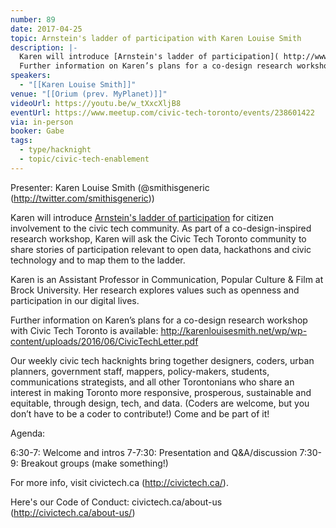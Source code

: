 ```yaml
---
number: 89
date: 2017-04-25
topic: Arnstein's ladder of participation with Karen Louise Smith
description: |-
  Karen will introduce [Arnstein's ladder of participation]( http://www.citizenshandbook.org/arnsteinsladder.html ) for citizen involvement to the civic tech community. As part of a co-design-inspired research workshop, Karen will ask the Civic Tech Toronto community to share stories of participation relevant to open data, hackathons and civic technology and to map them to the ladder.
  Further information on Karen’s plans for a co-design research workshop with Civic Tech Toronto is available: http://karenlouisesmith.net/wp/wp-content/uploads/2016/06/CivicTechLetter.pdf
speakers:
  - "[[Karen Louise Smith]]"
venue: "[[Orium (prev. MyPlanet)]]"
videoUrl: https://youtu.be/w_tXxcXljB8
eventUrl: https://www.meetup.com/civic-tech-toronto/events/238601422
via: in-person
booker: Gabe
tags:
  - type/hacknight
  - topic/civic-tech-enablement
---
```


Presenter: Karen Louise Smith (@smithisgeneric (http://twitter.com/smithisgeneric))

Karen will introduce [Arnstein's ladder of participation]( http://www.citizenshandbook.org/arnsteinsladder.html ) for citizen involvement to the civic tech community. As part of a co-design-inspired research workshop, Karen will ask the Civic Tech Toronto community to share stories of participation relevant to open data, hackathons and civic technology and to map them to the ladder.

Karen is an Assistant Professor in Communication, Popular Culture & Film at Brock University. Her research explores values such as openness and participation in our digital lives.

Further information on Karen’s plans for a co-design research workshop with Civic Tech Toronto is available: http://karenlouisesmith.net/wp/wp-content/uploads/2016/06/CivicTechLetter.pdf

Our weekly civic tech hacknights bring together designers, coders, urban planners, government staff, mappers, policy-makers, students, communications strategists, and all other Torontonians who share an interest in making Toronto more responsive, prosperous, sustainable and equitable, through design, tech, and data. (Coders are welcome, but you don’t have to be a coder to contribute!) Come and be part of it!

Agenda:

6:30-7: Welcome and intros
7-7:30: Presentation and Q&A/discussion
7:30-9: Breakout groups (make something!)

For more info, visit civictech.ca (http://civictech.ca/).

Here's our Code of Conduct: civictech.ca/about-us (http://civictech.ca/about-us/)
